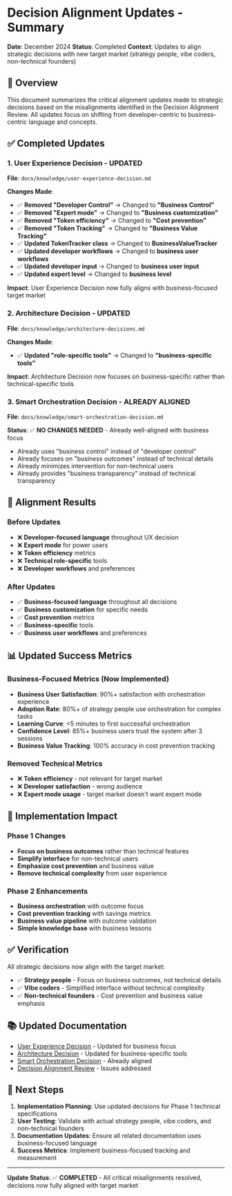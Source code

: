 # Decision Alignment Updates - Summary

**Date**: December 2024
**Status**: Completed
**Context**: Updates to align strategic decisions with new target market (strategy people, vibe coders, non-technical founders)

## 🎯 **Overview**

This document summarizes the critical alignment updates made to strategic decisions based on the misalignments identified in the Decision Alignment Review. All updates focus on shifting from developer-centric to business-centric language and concepts.

## ✅ **Completed Updates**

### **1. User Experience Decision - UPDATED**
**File**: `docs/knowledge/user-experience-decision.md`

**Changes Made**:
- ✅ **Removed "Developer Control"** → Changed to **"Business Control"**
- ✅ **Removed "Expert mode"** → Changed to **"Business customization"**
- ✅ **Removed "Token efficiency"** → Changed to **"Cost prevention"**
- ✅ **Removed "Token Tracking"** → Changed to **"Business Value Tracking"**
- ✅ **Updated TokenTracker class** → Changed to **BusinessValueTracker**
- ✅ **Updated developer workflows** → Changed to **business user workflows**
- ✅ **Updated developer input** → Changed to **business user input**
- ✅ **Updated expert level** → Changed to **business level**

**Impact**: User Experience Decision now fully aligns with business-focused target market

### **2. Architecture Decision - UPDATED**
**File**: `docs/knowledge/architecture-decisions.md`

**Changes Made**:
- ✅ **Updated "role-specific tools"** → Changed to **"business-specific tools"**

**Impact**: Architecture Decision now focuses on business-specific rather than technical-specific tools

### **3. Smart Orchestration Decision - ALREADY ALIGNED**
**File**: `docs/knowledge/smart-orchestration-decision.md`

**Status**: ✅ **NO CHANGES NEEDED** - Already well-aligned with business focus
- Already uses "business control" instead of "developer control"
- Already focuses on "business outcomes" instead of technical details
- Already minimizes intervention for non-technical users
- Already provides "business transparency" instead of technical transparency

## 🎯 **Alignment Results**

### **Before Updates**
- ❌ **Developer-focused language** throughout UX decision
- ❌ **Expert mode** for power users
- ❌ **Token efficiency** metrics
- ❌ **Technical role-specific** tools
- ❌ **Developer workflows** and preferences

### **After Updates**
- ✅ **Business-focused language** throughout all decisions
- ✅ **Business customization** for specific needs
- ✅ **Cost prevention** metrics
- ✅ **Business-specific** tools
- ✅ **Business user workflows** and preferences

## 📊 **Updated Success Metrics**

### **Business-Focused Metrics (Now Implemented)**
- **Business User Satisfaction**: 90%+ satisfaction with orchestration experience
- **Adoption Rate**: 80%+ of strategy people use orchestration for complex tasks
- **Learning Curve**: <5 minutes to first successful orchestration
- **Confidence Level**: 85%+ business users trust the system after 3 sessions
- **Business Value Tracking**: 100% accuracy in cost prevention tracking

### **Removed Technical Metrics**
- ❌ **Token efficiency** - not relevant for target market
- ❌ **Developer satisfaction** - wrong audience
- ❌ **Expert mode usage** - target market doesn't want expert mode

## 🚀 **Implementation Impact**

### **Phase 1 Changes**
- **Focus on business outcomes** rather than technical features
- **Simplify interface** for non-technical users
- **Emphasize cost prevention** and business value
- **Remove technical complexity** from user experience

### **Phase 2 Enhancements**
- **Business orchestration** with outcome focus
- **Cost prevention tracking** with savings metrics
- **Business value pipeline** with outcome validation
- **Simple knowledge base** with business lessons

## ✅ **Verification**

All strategic decisions now align with the target market:
- ✅ **Strategy people** - Focus on business outcomes, not technical details
- ✅ **Vibe coders** - Simplified interface without technical complexity
- ✅ **Non-technical founders** - Cost prevention and business value emphasis

## 📚 **Updated Documentation**

- [User Experience Decision](user-experience-decision.md) - Updated for business focus
- [Architecture Decision](architecture-decisions.md) - Updated for business-specific tools
- [Smart Orchestration Decision](smart-orchestration-decision.md) - Already aligned
- [Decision Alignment Review](decision-alignment-review.md) - Issues addressed

## 🎯 **Next Steps**

1. **Implementation Planning**: Use updated decisions for Phase 1 technical specifications
2. **User Testing**: Validate with actual strategy people, vibe coders, and non-technical founders
3. **Documentation Updates**: Ensure all related documentation uses business-focused language
4. **Success Metrics**: Implement business-focused tracking and measurement

---

**Update Status**: ✅ **COMPLETED** - All critical misalignments resolved, decisions now fully aligned with target market
